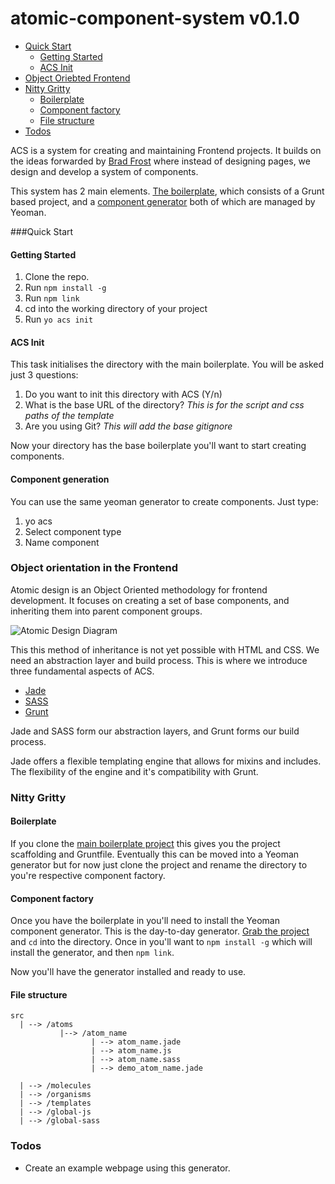 atomic-component-system v0.1.0
=======================


* [Quick Start](#quick)
	* [Getting Started](#getting-started)
 	* [ACS Init](#acs-init)
* [Object Oriebted Frontend](#object-orientation-in-the-frontend)
* [Nitty Gritty](#nitty)
	* [Boilerplate](#boilerplate)
	* [Component factory](#component-factory)
	* [File structure](#file-structure)
* [Todos](#todos)

ACS is a system for creating and maintaining Frontend projects. It builds on the ideas forwarded by [Brad Frost](http://bradfrostweb.com/blog/post/atomic-web-design/) where instead of designing pages, we design and develop a system of components. 

This system has 2 main elements. [The boilerplate](https://github.com/pjhauser/front-end-boilerplate), which consists of a Grunt based project, and a [component generator](https://github.com/pjhauser/component-generator) both of which are managed by Yeoman. 


###Quick Start

#### Getting Started

1. Clone the repo.
2. Run `npm install -g`
3. Run `npm link`
4. cd into the working directory of your project
5. Run `yo acs init`


#### ACS Init
This task initialises the directory with the main boilerplate. You will be asked just 3 questions:

1. Do you want to init this directory with ACS (Y/n)
2. What is the base URL of the directory? *This is for the script and css paths of the template*
3. Are you using Git? *This will add the base gitignore*

Now your directory has the base boilerplate you'll want to start creating components. 


#### Component generation

You can use the same yeoman generator to create components. Just type:

1. yo acs
2. Select component type
3. Name component


### Object orientation in the Frontend
Atomic design is an Object Oriented methodology for frontend development. It focuses on creating a set of base components, and inheriting them into parent component groups. 

![Atomic Design Diagram](http://bradfrostweb.com/wp-content/uploads/2013/06/atomic-design.png)

This this method of inheritance is not yet possible with HTML and CSS. We need an abstraction layer and build process. This is where we introduce three fundamental aspects of ACS. 

* [Jade](https://github.com/visionmedia/jade)
* [SASS](https://github.com/nex3/sass)
* [Grunt](https://github.com/gruntjs/grunt)

Jade and SASS form our abstraction layers, and Grunt forms our build process. 

Jade offers a flexible templating engine that allows for mixins and includes. The flexibility of the engine and it's compatibility with Grunt. 


### Nitty Gritty
#### Boilerplate
If you clone the [main boilerplate project](https://github.com/pjhauser/front-end-boilerplate) this gives you the project scaffolding and Gruntfile. Eventually this can be moved into a Yeoman generator but for now just clone the project and rename the directory to you're respective component factory. 

#### Component factory
Once you have the boilerplate in you'll need to install the Yeoman component generator. This is the day-to-day generator. [Grab the project](https://github.com/pjhauser/component-generator) and `cd` into the directory. Once in you'll want to `npm install -g` which will install the generator, and then `npm link`. 

Now you'll have the generator installed and ready to use. 

#### File structure
	src
	  | --> /atoms
	  		   |--> /atom_name
	  				  | --> atom_name.jade
	  				  | --> atom_name.js
	  				  | --> atom_name.sass
	  				  | --> demo_atom_name.jade
	  				  		  	  
	  | --> /molecules
	  | --> /organisms
	  | --> /templates
	  | --> /global-js
	  | --> /global-sass


### Todos 
* Create an example webpage using this generator. 
